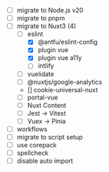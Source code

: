 - [ ] migrate to Node.js v20
- [ ] migrate to pnpm
- [ ] migrate to Nuxt3 (4)
  - [ ] eslint
    - [x] @antfu/eslint-config
    - [x] plugin vue
    - [x] plugin vue a11y
    - [ ] intlify
  - [ ] vuelidate
  - [ ] @nuxtjs/google-analytics
  - [] cookie-universal-nuxt
  - [ ] portal-vue
  - [ ] Nuxt Content
  - [ ] Jest -> Vitest
  - [ ] Vuex -> Pinia
- [ ] workflows
- [ ] migrate to script setup
- [ ] use corepack
- [ ] spellcheck
- [ ] disable auto import